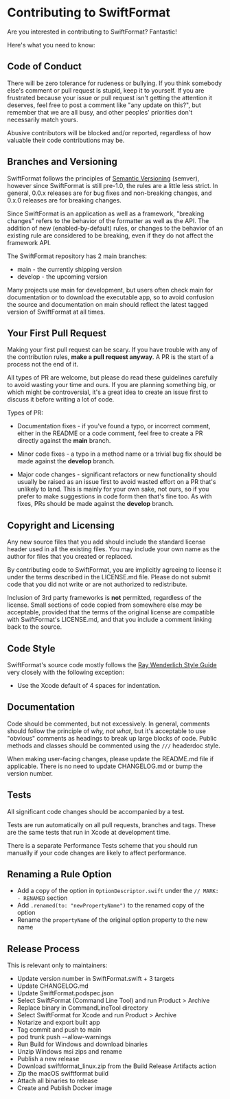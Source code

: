 # Contributing to SwiftFormat

Are you interested in contributing to SwiftFormat? Fantastic!

Here's what you need to know:

## Code of Conduct

There will be zero tolerance for rudeness or bullying. If you think somebody else's comment or pull request is stupid, keep it to yourself. If you are frustrated because your issue or pull request isn't getting the attention it deserves, feel free to post a comment like "any update on this?", but remember that we are all busy, and other peoples' priorities don't necessarily match yours.

Abusive contributors will be blocked and/or reported, regardless of how valuable their code contributions may be.

## Branches and Versioning

SwiftFormat follows the principles of [Semantic Versioning](http://semver.org/spec/v2.0.0.html) (semver), however since SwiftFormat is still pre-1.0, the rules are a little less strict. In general, 0.0.x releases are for bug fixes and non-breaking changes, and 0.x.0 releases are for breaking changes.

Since SwiftFormat is an application as well as a framework, "breaking changes" refers to the behavior of the formatter as well as the API. The addition of new (enabled-by-default) rules, or changes to the behavior of an existing rule are considered to be breaking, even if they do not affect the framework API.

The SwiftFormat repository has 2 main branches:

* main - the currently shipping version
* develop - the upcoming version

Many projects use main for development, but users often check main for documentation or to download the executable app, so to avoid confusion the source and documentation on main should reflect the latest tagged version of SwiftFormat at all times.

## Your First Pull Request

Making your first pull request can be scary. If you have trouble with any of the contribution rules, **make a pull request anyway**. A PR is the start of a process not the end of it.

All types of PR are welcome, but please do read these guidelines carefully to avoid wasting your time and ours. If you are planning something big, or which might be controversial, it's a great idea to create an issue first to discuss it before writing a lot of code.

Types of PR:

* Documentation fixes - if you've found a typo, or incorrect comment, either in the README or a code comment, feel free to create a PR directly against the **main** branch.

* Minor code fixes - a typo in a method name or a trivial bug fix should be made against the **develop** branch.

* Major code changes - significant refactors or new functionality should usually be raised as an issue first to avoid wasted effort on a PR that's unlikely to land. This is mainly for your own sake, not ours, so if you prefer to make suggestions in code form then that's fine too. As with fixes, PRs should be made against the **develop** branch.

## Copyright and Licensing

Any new source files that you add should include the standard license header used in all the existing files. You may include your own name as the author for files that you created or replaced.

By contributing code to SwiftFormat, you are implicitly agreeing to license it under the terms described in the LICENSE.md file. Please do not submit code that you did not write or are not authorized to redistribute.

Inclusion of 3rd party frameworks is **not** permitted, regardless of the license. Small sections of code copied from somewhere else *may* be acceptable, provided that the terms of the original license are compatible with SwiftFormat's LICENSE.md, and that you include a comment linking back to the source.

## Code Style

SwiftFormat's source code mostly follows the [Ray Wenderlich Style Guide](https://github.com/raywenderlich/swift-style-guide) very closely with the following exception:

- Use the Xcode default of 4 spaces for indentation.

## Documentation

Code should be commented, but not excessively. In general, comments should follow the principle of *why, not what*, but it's acceptable to use "obvious" comments as headings to break up large blocks of code. Public methods and classes should be commented using the `///` headerdoc style.

When making user-facing changes, please update the README.md file if applicable. There is no need to update CHANGELOG.md or bump the version number.

## Tests

All significant code changes should be accompanied by a test.  

Tests are run automatically on all pull requests, branches and tags. These are the same tests that run in Xcode at development time.

There is a separate Performance Tests scheme that you should run manually if your code changes are likely to affect performance.

## Renaming a Rule Option

* Add a copy of the option in `OptionDescriptor.swift` under the `// MARK: - RENAMED` section
* Add `.renamed(to: "newPropertyName")` to the renamed copy of the option
* Rename the `propertyName` of the original option property to the new name

## Release Process

This is relevant only to maintainers:

* Update version number in SwiftFormat.swift + 3 targets
* Update CHANGELOG.md
* Update SwiftFormat.podspec.json
* Select SwiftFormat (Command Line Tool) and run Product > Archive
* Replace binary in CommandLineTool directory
* Select SwiftFormat for Xcode and run Product > Archive
* Notarize and export built app
* Tag commit and push to main
* pod trunk push --allow-warnings
* Run Build for Windows and download binaries
* Unzip Windows msi zips and rename
* Publish a new release
* Download swiftformat_linux.zip from the Build Release Artifacts action
* Zip the macOS swiftformat build
* Attach all binaries to release
* Create and Publish Docker image
